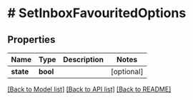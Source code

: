 # # SetInboxFavouritedOptions

## Properties

Name | Type | Description | Notes
------------ | ------------- | ------------- | -------------
**state** | **bool** |  | [optional] 

[[Back to Model list]](../../README.md#documentation-for-models) [[Back to API list]](../../README.md#documentation-for-api-endpoints) [[Back to README]](../../README.md)


